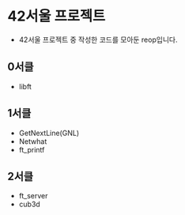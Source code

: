 # 42서울 프로젝트
* 42서울 프로젝트 중 작성한 코드를 모아둔 reop입니다.

## 0서클
* libft

## 1서클
* GetNextLine(GNL)
* Netwhat
* ft_printf

## 2서클
* ft_server
* cub3d
